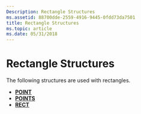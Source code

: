 ```yaml
---
Description: Rectangle Structures
ms.assetid: 88700dde-2559-4916-9445-0fdd73da7501
title: Rectangle Structures
ms.topic: article
ms.date: 05/31/2018
---
```


# Rectangle Structures

The following structures are used with rectangles.

-   [**POINT**](/previous-versions//dd162805(v=vs.85))
-   [**POINTS**](/previous-versions//dd162808(v=vs.85))
-   [**RECT**](/previous-versions//dd162897(v=vs.85))

 

 